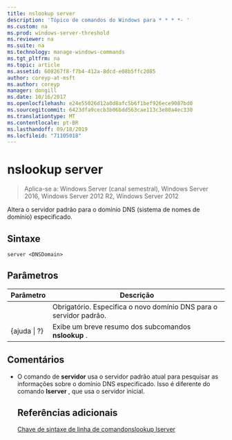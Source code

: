 ```yaml
---
title: nslookup server
description: 'Tópico de comandos do Windows para * * * *- '
ms.custom: na
ms.prod: windows-server-threshold
ms.reviewer: na
ms.suite: na
ms.technology: manage-windows-commands
ms.tgt_pltfrm: na
ms.topic: article
ms.assetid: 608267f8-f7b4-412a-8dcd-e08b5ffc2085
author: coreyp-at-msft
ms.author: coreyp
manager: dongill
ms.date: 10/16/2017
ms.openlocfilehash: e24e55026d12a0d8afc5b6f1bef926ece9087bd0
ms.sourcegitcommit: 6423dfa9cecb3b06bdd563cae113c3e80a4ec330
ms.translationtype: MT
ms.contentlocale: pt-BR
ms.lasthandoff: 09/18/2019
ms.locfileid: "71105018"
---
```

# <a name="nslookup-server"></a>nslookup server

>Aplica-se a: Windows Server (canal semestral), Windows Server 2016, Windows Server 2012 R2, Windows Server 2012

Altera o servidor padrão para o domínio DNS (sistema de nomes de domínio) especificado.
## <a name="syntax"></a>Sintaxe
```
server <DNSDomain>
```
## <a name="parameters"></a>Parâmetros

|    Parâmetro    |                          Descrição                           |
|-----------------|----------------------------------------------------------------|
|   <DNSDomain>   | Obrigatório. Especifica o novo domínio DNS para o servidor padrão. |
| {ajuda &#124; ?} |     Exibe um breve resumo dos subcomandos **nslookup** .      |

## <a name="remarks"></a>Comentários
- O comando de **servidor** usa o servidor padrão atual para pesquisar as informações sobre o domínio DNS especificado. Isso é diferente do comando **lserver** , que usa o servidor inicial.
  ## <a name="additional-references"></a>Referências adicionais
  [Chave de sintaxe de linha de comando](command-line-syntax-key.md)[nslookup lserver](nslookup-lserver.md) 
  
